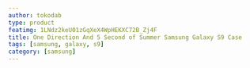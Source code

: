 ```yaml
---
author: tokodab
type: product
featimg: 1LNdz2keU01zGqXeX4WpHEKXC72B_Zj4F
title: One Direction And 5 Second of Summer Samsung Galaxy S9 Case
tags: [samsung, galaxy, s9]
category: [samsung]
---
```

